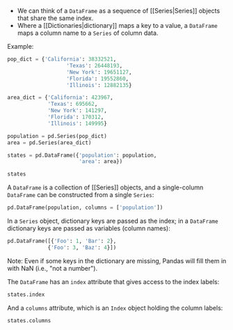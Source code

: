 - We can think of a `DataFrame` as a sequence of [[Series|Series]] objects that share the same index.
- Where a [[Dictionaries|dictionary]] maps a key to a value, a `DataFrame` maps a column name to a `Series` of column data.

Example:
```Python
pop_dict = {'California': 38332521,
                   'Texas': 26448193,
                   'New York': 19651127,
                   'Florida': 19552860,
                   'Illinois': 12882135}

area_dict = {'California': 423967,
			 'Texas': 695662,
			 'New York': 141297,
             'Florida': 170312,
             'Illinois': 149995}

population = pd.Series(pop_dict)
area = pd.Series(area_dict)

states = pd.DataFrame({'population': population,
                       'area': area})

states
```

A `DataFrame` is a collection of [[Series]] objects, and a single-column `DataFrame` can be constructed from a single `Series`:

```Python
pd.DataFrame(population, columns = ['population'])
```

In a `Series` object, dictionary keys are passed as the index; in a `DataFrame` dictionary keys are passed as variables (column names):
```Python
pd.DataFrame([{'Foo': 1, 'Bar': 2},
			 {'Foo': 3, 'Baz': 4}])
```
Note: Even if some keys in the dictionary are missing, Pandas will fill them in with NaN (i.e., "not a number").

The `DataFrame` has an `index` attribute that gives access to the index labels:
```Python
states.index
```

And a `columns` attribute, which is an `Index` object holding the column labels:
```Python
states.columns
```

